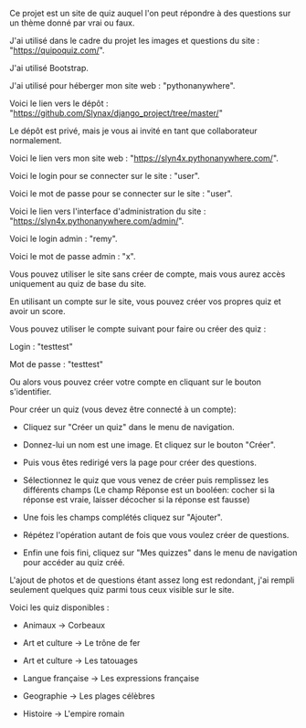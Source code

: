 Ce projet est un site de quiz auquel l'on peut répondre à des questions sur un thème donné par vrai ou faux.


J'ai utilisé dans le cadre du projet les images et questions du site : "https://quipoquiz.com/".

J'ai utilisé Bootstrap.

J'ai utilisé pour héberger mon site web : "pythonanywhere".



Voici le lien vers le dépôt : "https://github.com/Slynax/django_project/tree/master/"

Le dépôt est privé, mais je vous ai invité en tant que collaborateur normalement.

Voici le lien vers mon site web : "https://slyn4x.pythonanywhere.com/".

Voici le login pour se connecter sur le site : "user".

Voici le mot de passe pour se connecter sur le site : "user".


Voici le lien vers l'interface d'administration du site : "https://slyn4x.pythonanywhere.com/admin/".

Voici le login admin : "remy".

Voici le mot de passe admin : "x".


Vous pouvez utiliser le site sans créer de compte, mais vous aurez accès uniquement au quiz de base du site.

En utilisant un compte sur le site, vous pouvez créer vos propres quiz et avoir un score.


Vous pouvez utiliser le compte suivant pour faire ou créer des quiz :

Login : "testtest"

Mot de passe : "testtest"


Ou alors vous pouvez créer votre compte en cliquant sur le bouton s'identifier.


Pour créer un quiz (vous devez être connecté à un compte):

- Cliquez sur "Créer un quiz" dans le menu de navigation.

- Donnez-lui un nom est une image. Et cliquez sur le bouton "Créer".

- Puis vous êtes redirigé vers la page pour créer des questions.

- Sélectionnez le quiz que vous venez de créer puis remplissez les différents champs (Le champ Réponse est un booléen: cocher si la réponse est vraie, laisser décocher si la réponse est fausse)

- Une fois les champs complétés cliquez sur "Ajouter".

- Répétez l'opération autant de fois que vous voulez créer de questions.

- Enfin une fois fini, cliquez sur "Mes quizzes" dans le menu de navigation pour accéder au quiz créé.


L'ajout de photos et de questions étant assez long est redondant, j'ai rempli seulement quelques quiz parmi tous ceux visible sur le site.

Voici les quiz disponibles :

- Animaux -> Corbeaux

- Art et culture -> Le trône de fer

- Art et culture -> Les tatouages

- Langue française -> Les expressions française

- Geographie -> Les plages célèbres

- Histoire -> L'empire romain


